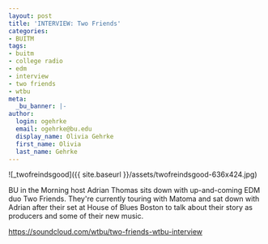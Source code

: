 ```yaml
---
layout: post
title: 'INTERVIEW: Two Friends'
categories:
- BUITM
tags:
- buitm
- college radio
- edm
- interview
- two friends
- wtbu
meta:
  _bu_banner: |-
author:
  login: ogehrke
  email: ogehrke@bu.edu
  display_name: Olivia Gehrke
  first_name: Olivia
  last_name: Gehrke
---
```

![_twofreindsgood]({{ site.baseurl }}/assets/twofreindsgood-636x424.jpg)

BU in the Morning host Adrian Thomas sits down with up-and-coming EDM duo Two Friends. They're currently touring with Matoma and sat down with Adrian after their set at House of Blues Boston to talk about their story as producers and some of their new music.

https://soundcloud.com/wtbu/two-friends-wtbu-interview